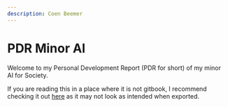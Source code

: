 ```yaml
---
description: Coen Beemer
---
```


# PDR Minor AI

Welcome to my Personal Development Report (PDR for short) of my minor AI for Society.

If you are reading this in a place where it is not gitbook, I recommend checking it out [here](https://coen-beemer.gitbook.io/pdr-minor-ai) as it may not look as intended when exported.
